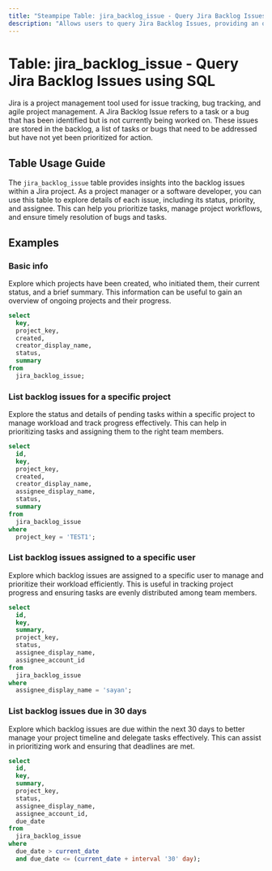 ```yaml
---
title: "Steampipe Table: jira_backlog_issue - Query Jira Backlog Issues using SQL"
description: "Allows users to query Jira Backlog Issues, providing an overview of all issues currently in the backlog of a Jira project."
---
```


# Table: jira_backlog_issue - Query Jira Backlog Issues using SQL

Jira is a project management tool used for issue tracking, bug tracking, and agile project management. A Jira Backlog Issue refers to a task or a bug that has been identified but is not currently being worked on. These issues are stored in the backlog, a list of tasks or bugs that need to be addressed but have not yet been prioritized for action.

## Table Usage Guide

The `jira_backlog_issue` table provides insights into the backlog issues within a Jira project. As a project manager or a software developer, you can use this table to explore details of each issue, including its status, priority, and assignee. This can help you prioritize tasks, manage project workflows, and ensure timely resolution of bugs and tasks.

## Examples

### Basic info
Explore which projects have been created, who initiated them, their current status, and a brief summary. This information can be useful to gain an overview of ongoing projects and their progress.

```sql
select
  key,
  project_key,
  created,
  creator_display_name,
  status,
  summary
from
  jira_backlog_issue;
```

### List backlog issues for a specific project
Explore the status and details of pending tasks within a specific project to manage workload and track progress effectively. This can help in prioritizing tasks and assigning them to the right team members.

```sql
select
  id,
  key,
  project_key,
  created,
  creator_display_name,
  assignee_display_name,
  status,
  summary
from
  jira_backlog_issue
where
  project_key = 'TEST1';
```

### List backlog issues assigned to a specific user
Explore which backlog issues are assigned to a specific user to manage and prioritize their workload efficiently. This is useful in tracking project progress and ensuring tasks are evenly distributed among team members.

```sql
select
  id,
  key,
  summary,
  project_key,
  status,
  assignee_display_name,
  assignee_account_id
from
  jira_backlog_issue
where
  assignee_display_name = 'sayan';
```

### List backlog issues due in 30 days
Explore which backlog issues are due within the next 30 days to better manage your project timeline and delegate tasks effectively. This can assist in prioritizing work and ensuring that deadlines are met.

```sql
select
  id,
  key,
  summary,
  project_key,
  status,
  assignee_display_name,
  assignee_account_id,
  due_date
from
  jira_backlog_issue
where
  due_date > current_date
  and due_date <= (current_date + interval '30' day);
```